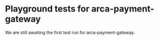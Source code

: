 # Playground tests for arca-payment-gateway
We are still awaiting the first test run for arca-payment-gateway.
